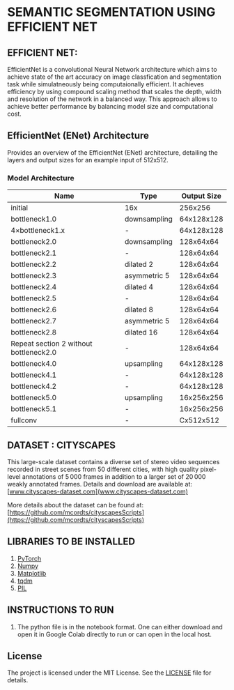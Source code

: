 # SEMANTIC SEGMENTATION USING EFFICIENT NET

## EFFICIENT NET:

EfficientNet is a convolutional Neural Network architecture which aims to achieve state of the art accuracy on image classfication and segmentation task while simulatneously being computaionally efficient. It achieves efficiency by using compound scaling method that scales the depth, width and resolution of the network in a balanced way. This approach allows to achieve better performance by balancing model size and computational cost.

## EfficientNet (ENet) Architecture

Provides an overview of the EfficientNet (ENet) architecture, detailing the layers and output sizes for an example input of 512x512.

### Model Architecture

| Name            | Type           | Output Size      |
|-----------------|----------------|------------------|
| initial         | 16x            | 256x256          |
| bottleneck1.0  | downsampling   | 64x128x128       |
| 4×bottleneck1.x| -              | 64x128x128       |
| bottleneck2.0  | downsampling   | 128x64x64        |
| bottleneck2.1  | -              | 128x64x64        |
| bottleneck2.2  | dilated 2      | 128x64x64        |
| bottleneck2.3  | asymmetric 5   | 128x64x64        |
| bottleneck2.4  | dilated 4      | 128x64x64        |
| bottleneck2.5  | -              | 128x64x64        |
| bottleneck2.6  | dilated 8      | 128x64x64        |
| bottleneck2.7  | asymmetric 5   | 128x64x64        |
| bottleneck2.8  | dilated 16     | 128x64x64        |
| Repeat section 2 without bottleneck2.0 | - | 128x64x64 |
| bottleneck4.0  | upsampling     | 64x128x128       |
| bottleneck4.1  | -              | 64x128x128       |
| bottleneck4.2  | -              | 64x128x128       |
| bottleneck5.0  | upsampling     | 16x256x256       |
| bottleneck5.1  | -              | 16x256x256       |
| fullconv        | -              | Cx512x512        |

## DATASET : CITYSCAPES

This large-scale dataset contains a diverse set of stereo video sequences recorded in street scenes from 50 different cities, with high quality pixel-level annotations of 5 000 frames in addition to a larger set of 20 000 weakly annotated frames.
Details and download are available at: [www.cityscapes-dataset.com](www.cityscapes-dataset.com)

More details about the dataset can be found at: [https://github.com/mcordts/cityscapesScripts](https://github.com/mcordts/cityscapesScripts)

## LIBRARIES TO BE INSTALLED

1. [PyTorch](https://pytorch.org/)
2. [Numpy](https://numpy.org/)
3. [Matplotlib](https://matplotlib.org/)
4. [tqdm](https://github.com/tqdm/tqdm)
5. [PIL](https://pillow.readthedocs.io/)

## INSTRUCTIONS TO RUN

1. The python file is in the notebook format. One can either download and open it in Google Colab directly to run or can open in the local host.

## License

The project is licensed under the MIT License. See the [LICENSE](LICENSE) file for details.
